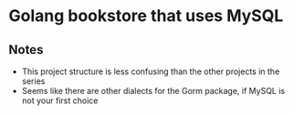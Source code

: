 # Golang bookstore that uses MySQL

## Notes
- This project structure is less confusing than the other projects in the series
- Seems like there are other dialects for the Gorm package, if MySQL is not your first choice